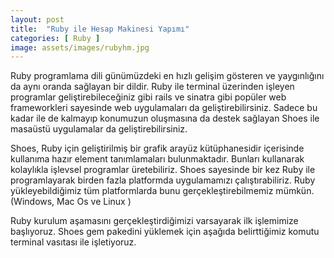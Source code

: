 ```yaml
---
layout: post
title:  "Ruby ile Hesap Makinesi Yapımı"
categories: [ Ruby ]
image: assets/images/rubyhm.jpg
---
```

Ruby programlama dili günümüzdeki en hızlı gelişim gösteren ve yaygınlığını da aynı oranda sağlayan bir dildir. Ruby ile terminal üzerinden işleyen programlar geliştirebileceğiniz gibi rails ve sinatra gibi popüler web frameworkleri sayesinde web uygulamaları da geliştirebilirsiniz. Sadece bu kadar ile de kalmayıp konumuzun oluşmasına da destek sağlayan Shoes ile masaüstü uygulamalar da geliştirebilirsiniz.

Shoes, Ruby için geliştirilmiş bir grafik arayüz kütüphanesidir içerisinde kullanıma hazır element tanımlamaları bulunmaktadır. Bunları kullanarak kolaylıkla işlevsel programlar üretebiliriz. Shoes sayesinde bir kez Ruby ile programlayarak birden fazla platformda uygulamamızı çalıştırabiliriz. Ruby yükleyebildiğimiz tüm platformlarda bunu gerçekleştirebilmemiz mümkün. (Windows, Mac Os ve Linux )

Ruby kurulum aşamasını gerçekleştirdiğimizi varsayarak ilk işlemimize başlıyoruz. Shoes gem pakedini yüklemek için aşağıda belirttiğimiz komutu terminal vasıtası ile işletiyoruz.
